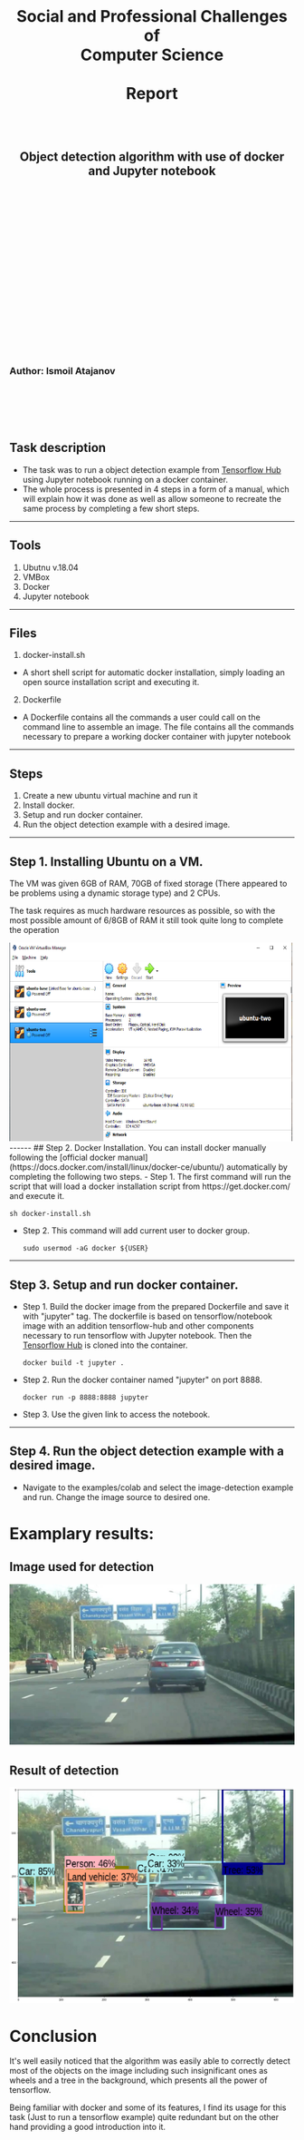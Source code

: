 <br/><br/><br/><br/><br/><br/><br/><br/>
<h1 align=center>Social and Professional Challenges of<br>
Computer Science<br/><br/>Report</h1><br/><br/>
<h2 align=center>Object detection algorithm with use of docker <br/>and Jupyter notebook</h2>
<br/><br/><br/><br/><br/><br/><br/><br/><br/><br/><br/><br/><br/><br/><br/><br/><br/>
  <h3>Author: Ismoil Atajanov</h3>
  <br/><br/><br/><br/>
  
## Task description
- The task was to run a object detection example from [Tensorflow Hub](https://github.com/tensorflow/hub.git) using Jupyter notebook running on a docker container.
- The whole process is presented in 4 steps in a form of a manual, which will explain how it was done as well as allow someone to recreate the same process by completing a few short steps.
------
## Tools
1. Ubutnu v.18.04
2. VMBox
3. Docker
4. Jupyter notebook
------
## Files
1. docker-install.sh 
  - A short shell script for automatic docker installation, simply loading an open source installation script and executing it.
2. Dockerfile
  - A Dockerfile contains all the commands a user could call on the command line to assemble an image. The file contains all the commands necessary to prepare a working docker container with jupyter notebook
------
## Steps
1. Create a new ubuntu virtual machine and run it
2. Install docker.
3. Setup and run docker container.
4. Run the object detection example with a desired image.
------
## Step 1. Installing Ubuntu on a VM.
<p>The VM was given 6GB of RAM, 70GB of fixed storage (There appeared to be problems using a dynamic storage type) and 2 CPUs.</p>
<p>The task requires as much hardware resources as possible, so with the most possible amount of 6/8GB of RAM it still took quite long to complete the operation</p>
<img src="https://github.com/Ismail11270/docker-tensorflow/blob/master/images/vm-sh.png" height=350px width=500x/>
------
## Step 2. Docker Installation. You can install docker manually following the [official docker manual](https://docs.docker.com/install/linux/docker-ce/ubuntu/) automatically by completing the following two steps.
- Step 1. The first command will run the script that will load a docker installation script from https://get.docker.com/ and execute it.
  
  ```console
  sh docker-install.sh
  ```
  
  
- Step 2. This command will add current user to docker group.
  ```console
  sudo usermod -aG docker ${USER}
  ```
------
## Step 3. Setup and run docker container.
- Step 1. Build the docker image from the prepared Dockerfile and save it with "jupyter" tag. The dockerfile is based on tensorflow/notebook image with an addition tensorflow-hub and other components necessary to run tensorflow with Jupyter notebook. Then the [Tensorflow Hub](https://github.com/tensorflow/hub.git) is cloned into the container.

  ```console
  docker build -t jupyter . 
  ```
- Step 2. Run the docker container named "jupyter" on port 8888. 
  ```console
  docker run -p 8888:8888 jupyter
  ```
 - Step 3. Use the given link to access the notebook.
------
## Step 4. Run the object detection example with a desired image.
- Navigate to the examples/colab and select the image-detection example and run. Change the image source to desired one.

# Examplary results:

##  Image used for detection
  <img src="https://github.com/Ismail11270/docker-tensorflow/blob/master/images/image2undected.jpg?raw=true"/>
  
##  Result of detection
  <img src="https://github.com/Ismail11270/docker-tensorflow/blob/master/images/image2detected.png?raw=true"/>
  
# Conclusion
  <p>It's well easily noticed that the algorithm was easily able to correctly detect most of the objects on the image including such insignificant ones as wheels and a tree in the background, which presents all the power of tensorflow.</p> 
  <p>Being familiar with docker and some of its features, I find its usage for this task (Just to run a tensorflow example) quite redundant but on the other hand providing a good introduction into it.</p> 
  <p>The usage of jupyter notebook allowed a much better understanding of the algorithm having it seperated into steps, and being able to execute only the parts of the algorithm that need to be.</p>
  
## Source Code:
------
### docker-install.sh
  ```console
    
  #!/bin/sh

  sudo apt install curl -y
  curl -fsSL https://get.docker.com -o get-docker.sh
  sh get-docker.sh
  ```
------
### Dockerfile
  ```console
  FROM jupyter/tensorflow-notebook

  USER root

  RUN apt update
  RUN pip install pillow tf-nightly-gpu-2.0-preview tensorflow-hub
  RUN git clone https://github.com/tensorflow/hub.git

  EXPOSE 8888

  # Switch back to jovyan(Jupyter Notebook User) to avoid accidental container runs as root.
  USER $NB_UID

  CMD jupyter notebook
  ```





